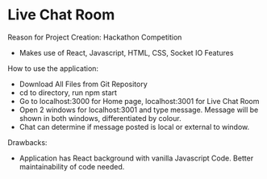 # Live Chat Room
Reason for Project Creation: Hackathon Competition
- Makes use of React, Javascript, HTML, CSS, Socket IO Features

How to use the application:
- Download All Files from Git Repository
- cd to directory, run npm start
- Go to localhost:3000 for Home page, localhost:3001 for Live Chat Room
- Open 2 windows for localhost:3001 and type message. Message will be shown in both windows, differentiated by colour.
- Chat can determine if message posted is local or external to window.


Drawbacks:
- Application has React background with vanilla Javascript Code. Better maintainability of code needed.



